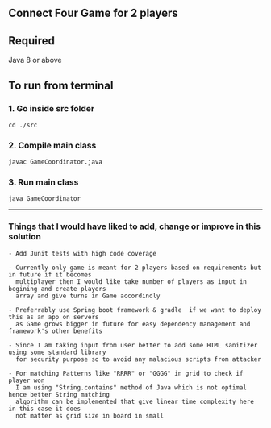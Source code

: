 ## Connect Four Game for 2 players

## Required
Java 8 or above

## To run from terminal

### 1. Go inside src folder 

    cd ./src

### 2. Compile main class
    javac GameCoordinator.java

### 3. Run main class
    java GameCoordinator

---------------------------------------

###  Things that I would have liked to add, change or improve in this solution

```
- Add Junit tests with high code coverage

- Currently only game is meant for 2 players based on requirements but in future if it becomes 
  multiplayer then I would like take number of players as input in begining and create players
  array and give turns in Game accordindly

- Preferrably use Spring boot framework & gradle  if we want to deploy this as an app on servers
  as Game grows bigger in future for easy dependency management and framework's other benefits  
  
- Since I am taking input from user better to add some HTML sanitizer using some standard library
  for security purpose so to avoid any malacious scripts from attacker
  
- For matching Patterns like "RRRR" or "GGGG" in grid to check if player won 
  I am using "String.contains" method of Java which is not optimal hence better String matching 
  algorithm can be implemented that give linear time complexity here in this case it does
  not matter as grid size in board in small 


```
